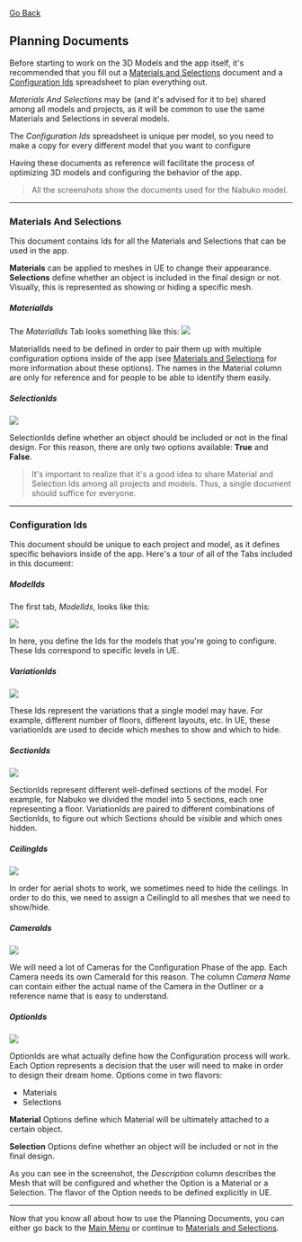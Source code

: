 <a href=".\Documentation.md">Go Back</a>

<h2>Planning Documents</h2>

<p>Before starting to work on the 3D Models and the app itself, it's recommended that you fill out a <a href="https://docs.google.com/spreadsheets/d/1tirKEcfqgEeAbgIboBKJhHMu6JjnoDh1ypMFOgjFHaI/edit?usp=sharing">Materials and Selections</a> document and a <a href="https://docs.google.com/spreadsheets/d/1TJ2FMF50aW9vsFhHdnmLKUKm8cefDa5NJK4YjgLp7M8/edit?usp=sharing">Configuration Ids</a> spreadsheet to plan everything out.</p>
<p><em>Materials And Selections</em> may be (and it's advised for it to be) shared among all models and projects, as it will be common to use the same Materials and Selections in several models.</p>
<p>The <em>Configuration Ids</em> spreadsheet is unique per model, so you need to make a copy for every different model that you want to configure</p>

<p>Having these documents as reference will facilitate the process of optimizing 3D models and configuring the behavior of the app.</p>

> All the screenshots show the documents used for the Nabuko model.

***

<h3>Materials And Selections</h3>

<p>This document contains Ids for all the Materials and Selections that can be used in the app.</p>
<p><strong>Materials</strong> can be applied to meshes in UE to change their appearance. <strong>Selections</strong> define whether an object is included in the final design or not. Visually, this is represented as showing or hiding a specific mesh.</p>

<h5>MaterialIds</h5>

<p>The <em>MaterialIds</em> Tab looks something like this:

<img src="./Images/Template_MaterialIds.png">

<p>MaterialIds need to be defined in order to pair them up with multiple configuration options inside of the app (see <a href=".\MaterialsAndSelections.md">Materials and Selections</a> for more information about these options). The names in the Material column are only for reference and for people to be able to identify them easily.</p>

<h5>SelectionIds</h5>

<img src="./Images/Template_SelectionIds.png">

<p>SelectionIds define whether an object should be included or not in the final design. For this reason, there are only two options available: <strong>True</strong> and <strong>False</strong>.</p>

> It's important to realize that it's a good idea to share Material and Selection Ids among all projects and models. Thus, a single document should suffice for everyone.

***

<h3>Configuration Ids</h3>

<p>This document should be unique to each project and model, as it defines specific behaviors inside of the app. Here's a tour of all of the Tabs included in this document:</p>

<h5>ModelIds</h5>

<p>The first tab, <em>ModelIds</em>, looks like this:</p>

<img src="./Images/Template_ModelIds.png">

<p>In here, you define the Ids for the models that you're going to configure. These Ids correspond to specific levels in UE.</p>

<h5>VariationIds</h5>

<img src="./Images/Template_VariationIds.png">

<p>These Ids represent the variations that a single model may have. For example, different number of floors, different layouts, etc. In UE, these variationIds are used to decide which meshes to show and which to hide.</p>

<h5>SectionIds</h5>

<img src="./Images/Template_SectionIds.png">

<p>SectionIds represent different well-defined sections of the model. For example, for Nabuko we divided the model into 5 sections, each one representing a floor. VariationIds are paired to different combinations of SectionIds, to figure out which Sections should be visible and which ones hidden.</p>

<h5>CeilingIds</h5>

<img src="./Images/Template_CeilingIds.png">

<p>In order for aerial shots to work, we sometimes need to hide the ceilings. In order to do this, we need to assign a CeilingId to all meshes that we need to show/hide.</p>

<h5>CameraIds</h5>

<img src="./Images/Template_CameraIds.png">

<p>We will need a lot of Cameras for the Configuration Phase of the app. Each Camera needs its own CameraId for this reason. The column <em>Camera Name</em> can contain either the actual name of the Camera in the Outliner or a reference name that is easy to understand.</p>

<h5>OptionIds</h5>

<img src="./Images/Template_OptionIds.png">

<p>OptionIds are what actually define how the Configuration process will work. Each Option represents a decision that the user will need to make in order to design their dream home. Options come in two flavors:</p>

- Materials
- Selections

<p><strong>Material</strong> Options define which Material will be ultimately attached to a certain object.</p>
<p><strong>Selection</strong> Options define whether an object will be included or not in the final design.</p>
<p>As you can see in the screenshot, the <em>Description</em> column describes the Mesh that will be configured and whether the Option is a Material or a Selection. The flavor of the Option needs to be defined explicitly in UE.</p>

***

<p>Now that you know all about how to use the Planning Documents, you can either go back to the <a href=".\Documentation.md">Main Menu</a> or continue to <a href=".\MaterialsAndSelections.md">Materials and Selections</a>.</p>
